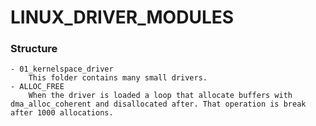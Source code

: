 # LINUX_DRIVER_MODULES


### Structure
    - 01_kernelspace_driver
        This folder contains many small drivers.
    - ALLOC_FREE
        When the driver is loaded a loop that allocate buffers with dma_alloc_coherent and disallocated after. That operation is break after 1000 allocations. 
    